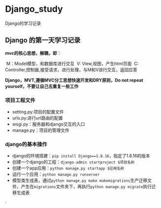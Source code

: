# Django_study
Django的学习记录



## Django 的第一天学习记录

**mvc的核心思想，解耦，即**：

​	M：Model模型，和数据库进行交互
​	V: View,视图，产生html页面
​	C: Controller,控制器,接受请求，进行处理，与M和V进行交互，返回应答

**Django，MVT,遵循MVC分工思想快速开发和DRY原则，Do not repeat yourself，不要让自己去重复一些工作**

### 项目工程文件

- setting.py:项目的配置文件
- urls.py:进行url路由的配置
- wsgi.py：服务器和django交互的入口
- manage.py：项目的管理文件

### django的基本操作

- django的环境搭建：`pip install Django==1.8.16`，指定了1.8.16的版本
- 创建一个django的工程：`django-admin startproject $项目名称`
- 创建一个app应用：`python manage.py startapp $应用名称`
- 运行一个应用：`python manage.py runserver`
- 模型类生成表，通过`python manage.py make makemigrations`生产迁移文件，产生在`migrations`文件夹下，再执行`python manage.py migrate`执行迁移生成表

·